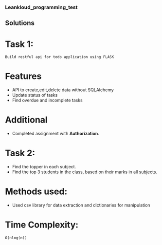 ### Leankloud_programming_test
## Solutions
 # Task 1:<br>
    Build restful api for todo application using FLASK
# Features
  * API to create,edit,delete data without SQLAlchemy
  * Update status of tasks
  * Find overdue and incomplete tasks
 
 # Additional
  * Completed assignment with **Authorization**.
  
  # Task 2:<br>
  * Find the topper in each subject.
  * Find the top 3 students in the class, based on their marks in all subjects.

  # Methods used:
   * Used csv library for data extraction and dictionaries for manipulation
   # Time Complexity:
    O(nlog(n))
